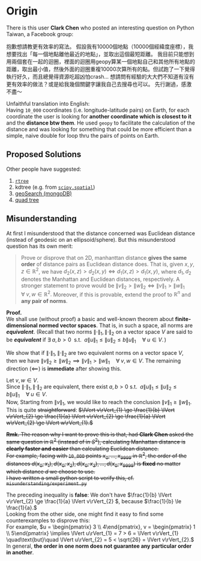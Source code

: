 # Origin
There is this user **Clark Chen** who posted an interesting question on Python Taiwan, a Facebook group:

抱歉想請教更有效率的寫法。
假設我有10000個地點（10000個經緯度座標），我想要找出「每一個地點離他最近的地點」，並取出這個最短距離。
我目前只能想到用兩個套在一起的迴圈，裡面的迴圈用geopy算某一個地點自己和其他所有地點的距離，取出最小值，然後外面的迴圈重複10000次算所有的點。但試跑了一下覺得執行好久，而且總覺得資源吃超凶怕crash...
想請問有經驗的大大們不知道有沒有更有效率的做法？或是給我幾個關鍵字讓我自己去搜尋也可以。
先行謝過，感激不盡～

Unfaithful translation into English:<br>
Having `10_000` coordinates (i.e. longitude-latitude pairs) on Earth,
for each coordinate the user is looking for **another coordinate which is closest to it** and the **distance btw them**.
He used `geopy` to facilitate the calculation of the distance and was looking for something that could be more
efficient than a simple, naive double for loop thru the pairs of points on Earth.

## Proposed Solutions
Other people have suggested:
01. [`rtree`](https://gis.stackexchange.com/questions/22082/how-can-i-use-r-tree-to-find-points-within-a-distance-in-spatialite)
02. kdtree (e.g. from [`scipy.spatial`](https://docs.scipy.org/doc/scipy/reference/generated/scipy.spatial.KDTree.html))
03. [geoSearch (mongoDB)](https://docs.mongodb.com/manual/reference/command/geoSearch/)
04. [quad tree](http://homepage.divms.uiowa.edu/~kvaradar/sp2012/daa/ann.pdf)

## Misunderstanding
At first I misunderstood that the distance concerned was Euclidean distance (instead of geodesic on an ellipsoid/sphere). But this misunderstood question has its own merit:
> Prove or disprove that on 2D, manhanttan distance **gives the same order** of distance pairs as Euclidean distance does. That is, given $`x, y, z \in \mathbb{R}^{2}`$, we have $`d_{2}(x,z) > d_{2}(x,y) \iff d_{1}(x,z) > d_{1}(x,y)`$, where $`d_{1}, d_{2}`$ denotes the Manhattan and Euclidean distances, respectively. A stronger statement to prove would be $`\lVert v\rVert_{2} > \lVert w\rVert_{2} \iff \lVert v\rVert_{1} > \lVert w\rVert_{1}\quad\forall\; v, w \in \mathbb{R}^{2}.`$ Moreover, if this is provable, extend the proof to $`\mathbb{R}^{n}`$ and **any pair of norms**.

**Proof.**<br>
We shall use (without proof) a basic and well-known theorem about **finite-dimensional normed vector spaces**. That is, in such a space, all norms are **_equivalent_**. (Recall that two norms $`\lVert\cdot\rVert_{1}, \lVert\cdot\rVert_{2}`$ on a vector space $`V`$ are said to be **_equivalent_** if $`\exists\; a, b > 0\;`$ s.t. $`\;a\lVert u\rVert_{1} \le \lVert u\rVert_{2} \le b\lVert u\rVert_{1}\quad \forall\; u \in V.\,`$)

We show that if $`\lVert\cdot\rVert_{1}, \lVert\cdot\rVert_{2}`$ are two equivalent norms on a vector space $`V`$, then we have 
$`\lVert v\rVert_{2} \ge \lVert w\rVert_{2} \implies \lVert v\rVert_{1} > \lVert w\rVert_{1}\quad\forall\; v, w \in V.`$ The remaining direction $`(\impliedby)`$ is **immediate** after showing this.

Let $`v, w \in V.`$<br>
Since $`\lVert\cdot\rVert_{1}, \lVert\cdot\rVert_{2}`$ are equivalent, there exist $`a, b > 0`$ s.t. $`\;a\lVert u\rVert_{1} \le \lVert u\rVert_{2} \le b\lVert u\rVert_{1}\quad \forall\; u \in V.\,`$<br>
Now, Starting from $`\lVert v\rVert_{1}`$, we would like to reach the conclusion $`\lVert v\rVert_{1} \ge \lVert w\rVert_{1}.`$<br>
This is quite ~~straightforward~~: ~~$`\lVert v\rVert_{1} \ge \frac{1}{b} \lVert v\rVert_{2} \ge \frac{1}{a} \lVert v\rVert_{2} \ge \frac{1}{a} \lVert w\rVert_{2} \ge \lVert w\rVert_{1}.`$~~<br>

~~**Rmk.** The reason why I want to prove this is that, had **Clark Chen** asked the same question in $`\mathbb{R}^{2}`$ (instead of in $`S^{2}`$), calculating Manhattan distance is **clearly faster and easier** than calculating Euclidean distance.~~ <br>
~~For example, facing with `10_000` points $`x_{0}, \ldots, x_{9999}`$ in $`\mathbb{R}^{2}`$, the order of the distances $`d(x_{0}, x_{1}), d(x_{0}, x_{2}), d(x_{0}, x_{3}), \ldots, d(x_{0}, x_{9999})`$ is **fixed** no matter which distance $`d`$ we choose to use.~~<br>
~~I have written a small python script to verify this, cf. `misunderstanding/experiment.py`~~
<br>

The preceding inequality is **false**: We don't have $`\frac{1}{b} \lVert v\rVert_{2} \ge \frac{1}{a} \lVert v\rVert_{2} `$, because $`\frac{1}{b} \le \frac{1}{a}.`$<br>
Looking from the other side, one might find it easy to find some counterexamples to disprove this:<br>
For example, $`u = \begin{pmatrix} 3 \\ 4\end{pmatrix}, v = \begin{pmatrix} 1 \\ 5\end{pmatrix} \implies \lVert u\rVert_{1} = 7 > 6 = \lVert v\rVert_{1} \quad\text{but}\quad \lVert u\rVert_{2} = 5 < \sqrt{26} = \lVert v\rVert_{2}.`$<br>
In general, **the order in one norm does not guarantee any particular order in another**.
